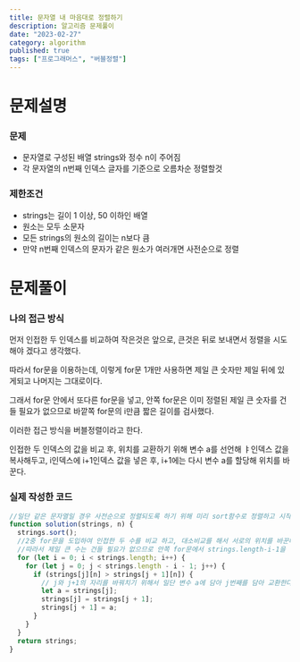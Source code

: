 ```yaml
---
title: 문자열 내 마음대로 정렬하기
description: 알고리즘 문제풀이
date: "2023-02-27"
category: algorithm
published: true
tags: ["프로그래머스", "버블정렬"]
---
```


# 문제설명

### 문제

- 문자열로 구성된 배열 strings와 정수 n이 주어짐
- 각 문자열의 n번째 인덱스 글자를 기준으로 오름차순 정렬할것

### 제한조건

- strings는 길이 1 이상, 50 이하인 배열
- 원소는 모두 소문자
- 모든 strings의 원소의 길이는 n보다 큼
- 만약 n번째 인덱스의 문자가 같은 원소가 여러개면 사전순으로 정렬

# 문제풀이

### 나의 접근 방식

먼저 인접한 두 인덱스를 비교하여 작은것은 앞으로, 큰것은 뒤로 보내면서 정렬을 시도해야 겠다고 생각했다.</br>

따라서 for문을 이용하는데, 이렇게 for문 1개만 사용하면 제일 큰 숫자만 제일 뒤에 있게되고 나머지는 그대로이다. </br>

그래서 for문 안에서 또다른 for문을 넣고, 안쪽 for문은 이미 정렬된 제일 큰 숫자를 건들 필요가 없으므로 바깥쪽 for문의 i만큼 짧은 길이를 검사했다. </br>

이러한 접근 방식을 버블정렬이라고 한다. </br>

인접한 두 인덱스의 값을 비교 후, 위치를 교환하기 위해 변수 a를 선언해 ㅑ인덱스 값을 복사해두고, i인덱스에 i+1인덱스 값을 넣은 후, i+1에는 다시 변수 a를 할당해 위치를 바꾼다.

### 실제 작성한 코드

```javascript
//일단 같은 문자열일 경우 사전순으로 정렬되도록 하기 위해 미리 sort함수로 정렬하고 시작했다.
function solution(strings, n) {
  strings.sort();
  //2중 for문을 도입하여 인접한 두 수를 비교 하고, 대소비교를 해서 서로의 위치를 바꾼다. 이렇게하면 제일 큰 수는 제일 뒤에 위치하게 된다.
  //따라서 제일 큰 수는 건들 필요가 없으므로 안쪽 for문에서 strings.length-i-1을 한다.
  for (let i = 0; i < strings.length; i++) {
    for (let j = 0; j < strings.length - i - 1; j++) {
      if (strings[j][n] > strings[j + 1][n]) {
        // j와 j+1의 자리를 바꿔치기 위해서 일단 변수 a에 담아 j번째를 담아 교환한다.
        let a = strings[j];
        strings[j] = strings[j + 1];
        strings[j + 1] = a;
      }
    }
  }
  return strings;
}
```
